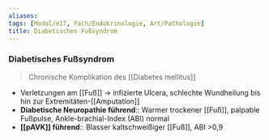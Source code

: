 ```yaml
---
aliases: 
tags: [Modul/m17, Fach/Endokrinologie, Art/Pathologie]
title: Diabetisches Fußsyndrom
---
```

### Diabetisches Fußsyndrom
> Chronische Komplikation des [[Diabetes mellitus]]
- Verletzungen am [[Fuß]] → infizierte Ulcera, schlechte Wundheilung bis hin zur Extremitäten-[[Amputation]]
- **Diabetische Neuropathie führend**:: Warmer trockener [[Fuß]], palpable Fußpulse, Ankle-brachial-Index (ABI) normal
- **[[pAVK]] führend**:: Blasser kaltschweißiger [[Fuß]], ABI >0,9